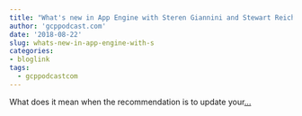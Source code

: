 ```yaml
---
title: "What's new in App Engine with Steren Giannini and Stewart Reichling"
author: 'gcppodcast.com'
date: '2018-08-22'
slug: whats-new-in-app-engine-with-s
categories:
- bloglink
tags:
  - gcppodcastcom
---
```


What does it mean when the recommendation is to update your[... <i class="fas fa-external-link-alt"></i>](https://www.gcppodcast.com/post/episode-143-whats-new-in-app-engine-with-steren-giannini-and-stewart-reichling/)

